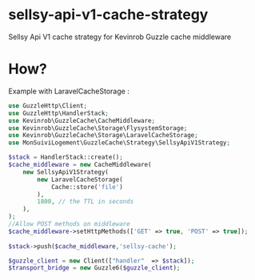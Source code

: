 # sellsy-api-v1-cache-strategy
Sellsy Api V1 cache strategy for Kevinrob Guzzle cache middleware

# How?

Example with LaravelCacheStorage :

```php
use GuzzleHttp\Client;
use GuzzleHttp\HandlerStack;
use Kevinrob\GuzzleCache\CacheMiddleware;
use Kevinrob\GuzzleCache\Storage\FlysystemStorage;
use Kevinrob\GuzzleCache\Storage\LaravelCacheStorage;
use MonSuiviLogement\GuzzleCache\Strategy\SellsyApiV1Strategy;

$stack = HandlerStack::create();
$cache_middleware = new CacheMiddleware(
    new SellsyApiV1Strategy(
        new LaravelCacheStorage(
            Cache::store('file')
        ),
        1800, // the TTL in seconds
    ),
);
//Allow POST methods on middleware
$cache_middleware->setHttpMethods(['GET' => true, 'POST' => true]);
 
$stack->push($cache_middleware,'sellsy-cache');

$guzzle_client = new Client(["handler"  => $stack]);
$transport_bridge = new Guzzle6($guzzle_client);

```